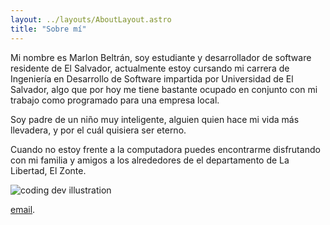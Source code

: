```yaml
---
layout: ../layouts/AboutLayout.astro
title: "Sobre mí"
---
```

Mi nombre es Marlon Beltrán, soy estudiante y desarrollador de software residente de El Salvador, 
actualmente estoy cursando mi carrera de Ingeniería en Desarrollo de Software impartida por Universidad de El Salvador, 
algo que por hoy me tiene bastante ocupado en conjunto con mi trabajo como programado para una empresa local. 

Soy padre de un niño muy inteligente, alguien quien hace mi vida más llevadera, y por el cuál quisiera ser eterno.

Cuando no estoy frente a la computadora puedes encontrarme disfrutando con mi familia y amigos a los alrededores de el departamento de La Libertad, El Zonte.


<div>
  <img src="/assets/dev.svg" class="sm:w-1/2 mx-auto" alt="coding dev illustration">
</div>

 [email](mailto:mrmbeltran@proton.me).
